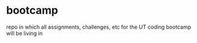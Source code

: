 # bootcamp
repo in which all assignments, challenges, etc for the UT coding bootcamp will be living in
